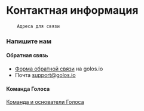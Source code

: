 # Контактная информация
        Адреса для связи
<!-- toc -->


### Напишите нам
#### Обратная связь
- [Форма обратной связи](https://golos.io/submit.html?type=submit_feedback) на golos.io
- Почта [support@golos.io](mailto:support@golos.io)

#### Команда Голоса
[Команда и основатели Голоса](https://golos.io/about#team)
